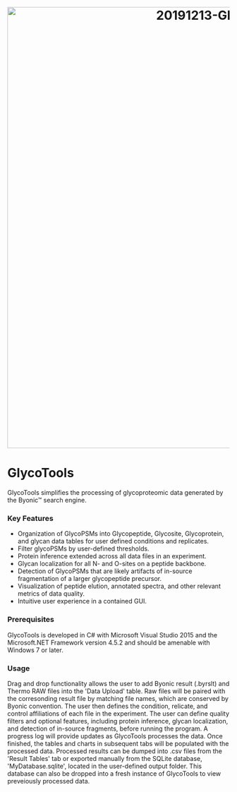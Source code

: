 <h1 align="center">
  <br>
    <a><img src="https://i.ibb.co/d7bf9vn/20191213-Glyco-Tools-11.png" alt="20191213-Glyco-Tools-11" border="0" width = "1000"></a>
  <br>
</h1>

# GlycoTools

GlycoTools simplifies the processing of glycoproteomic data generated by the Byonic™ search engine.

### Key Features

* Organization of GlycoPSMs into Glycopeptide, Glycosite, Glycoprotein, and glycan data tables for user defined conditions and replicates. 
* Filter glycoPSMs by user-defined thresholds.
* Protein inference extended across all data files in an experiment.
* Glycan localization for all N- and O-sites on a peptide backbone.
* Detection of GlycoPSMs that are likely artifacts of in-source fragmentation of a larger glycopeptide precursor.
* Visualization of peptide elution, annotated spectra, and other relevant metrics of data quality.
* Intuitive user experience in a contained GUI.

### Prerequisites

GlycoTools is developed in C# with Microsoft Visual Studio 2015 and the Microsoft.NET Framework version 4.5.2 and should be amenable with Windows 7 or later.

### Usage

Drag and drop functionality allows the user to add Byonic result (.byrslt) and Thermo RAW files into the 'Data Upload' table. Raw files will be paired with the corresonding result file by matching file names, which are conserved by Byonic convention. The user then defines the condition, relicate, and control affiliations of each file in the experiment. The user can define quality filters and optional features, including protein inference, glycan localization, and detection of in-source fragments, before running the program. A progress log will provide updates as GlycoTools processes the data. Once finished, the tables and charts in subsequent tabs will be populated with the processed data. Processed results can be dumped into .csv files from the 'Result Tables' tab or exported manually from the SQLite database, 'MyDatabase.sqlite', located in the user-defined output folder. This database can also be dropped into a fresh instance of GlycoTools to view preveiously processed data. 
